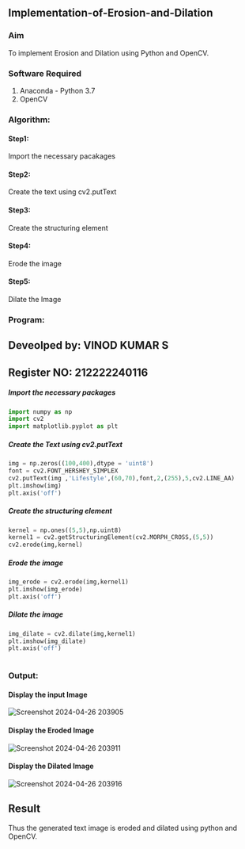 ## Implementation-of-Erosion-and-Dilation
### Aim
To implement Erosion and Dilation using Python and OpenCV.
### Software Required
1. Anaconda - Python 3.7
2. OpenCV
### Algorithm:
#### Step1:<br>
Import the necessary pacakages

#### Step2:<br>
Create the text using cv2.putText

#### Step3:<br>
Create the structuring element

#### Step4:<br>
Erode the image


#### Step5: <br>
Dilate the Image

 
### Program:
## Deveolped by: VINOD KUMAR S
## Register NO: 212222240116

##### Import the necessary packages
``` Python
import numpy as np
import cv2
import matplotlib.pyplot as plt
```
##### Create the Text using cv2.putText
``` Python
img = np.zeros((100,400),dtype = 'uint8')
font = cv2.FONT_HERSHEY_SIMPLEX
cv2.putText(img ,'Lifestyle',(60,70),font,2,(255),5,cv2.LINE_AA)
plt.imshow(img)
plt.axis('off')
```
##### Create the structuring element
``` Python
kernel = np.ones((5,5),np.uint8)
kernel1 = cv2.getStructuringElement(cv2.MORPH_CROSS,(5,5))
cv2.erode(img,kernel)
```
##### Erode the image
``` Python
img_erode = cv2.erode(img,kernel1)
plt.imshow(img_erode)
plt.axis('off')

```
##### Dilate the image
``` Python
img_dilate = cv2.dilate(img,kernel1)
plt.imshow(img_dilate)
plt.axis('off')



```
### Output:

#### Display the input Image


![Screenshot 2024-04-26 203905](https://github.com/JoyceBeulah/erosion--dilation/assets/113497226/d0b79aee-0ae0-4585-aa5f-8b42755376e6)

#### Display the Eroded Image


![Screenshot 2024-04-26 203911](https://github.com/JoyceBeulah/erosion--dilation/assets/113497226/ca7837e5-f6ca-4b94-9c69-22026fe683e3)

#### Display the Dilated Image

![Screenshot 2024-04-26 203916](https://github.com/JoyceBeulah/erosion--dilation/assets/113497226/c659a7e3-8cc6-4e06-9d96-4286636e0819)



## Result
Thus the generated text image is eroded and dilated using python and OpenCV.
